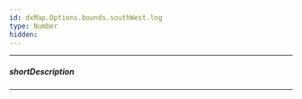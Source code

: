 ```yaml
---
id: dxMap.Options.bounds.southWest.lng
type: Number
hidden: 
---
```

---
##### shortDescription

---

